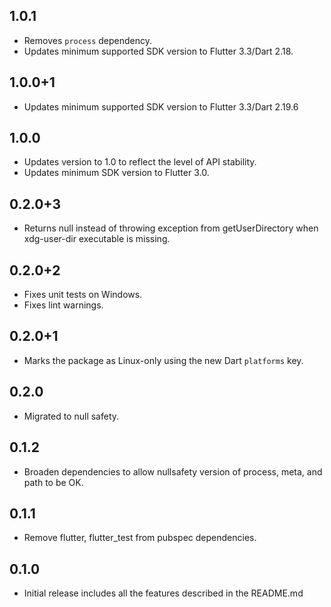 ## 1.0.1

* Removes `process` dependency.
* Updates minimum supported SDK version to Flutter 3.3/Dart 2.18.

## 1.0.0+1

* Updates minimum supported SDK version to Flutter 3.3/Dart 2.19.6
  
## 1.0.0

* Updates version to 1.0 to reflect the level of API stability.
* Updates minimum SDK version to Flutter 3.0.

## 0.2.0+3

* Returns null instead of throwing exception from getUserDirectory when xdg-user-dir executable is missing.

## 0.2.0+2

* Fixes unit tests on Windows.
* Fixes lint warnings.

## 0.2.0+1

* Marks the package as Linux-only using the new Dart `platforms` key.

## 0.2.0

* Migrated to null safety.

## 0.1.2

* Broaden dependencies to allow nullsafety version of process, meta, and path to be OK.

## 0.1.1

* Remove flutter, flutter_test from pubspec dependencies.

## 0.1.0

* Initial release includes all the features described in the README.md
